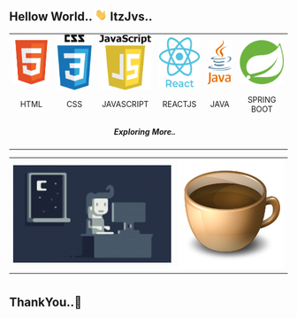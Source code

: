 <!-- - 👋 Hi, I’m @GitUserVivek
- 👀 Interested To learn Programming Languages 
- 💻 Looking For Job Opportunity
 -->   

#
## Hellow World.. <span>  <img height="22px"  src="https://github.com/GitUserVivek/GitUserVivek/blob/main/Hi.gif" /> </span> ItzJvs.. 

  <p align="center">  
 <table align="center">
  <tr>
   <td align='center'> <img  height="80px" width="80px"  src="https://github.com/GitUserVivek/GitUserVivek/blob/main/html.png" />  </td>
   <td align='center'> <img  height="100px" width="80px"  src="https://github.com/GitUserVivek/GitUserVivek/blob/main/css.png" /> </td>
   <td align='center'> <img  height="100px" width="100px"  src="https://github.com/GitUserVivek/GitUserVivek/blob/main/javascript.png" /> </td>
   <td align='center'>  <img  height="90px" width="80px"  src="https://github.com/GitUserVivek/GitUserVivek/blob/main/react.png" /> </td>
   <td align='center'>  <img  height="80px" width="50px"  src="https://github.com/GitUserVivek/GitUserVivek/blob/main/java.png" />  </td>
   <td align='center'>  <img  height="80px" width="80px"  src="https://github.com/GitUserVivek/GitUserVivek/blob/main/spring.png" />  </td>
  </tr> 
  <tr>
   <td align='center'>HTML </td>
   <td align='center'> CSS</td>
   <td align='center'> JAVASCRIPT</td>
   <td align='center'> REACTJS </td>
   <td align='center'> JAVA</td>
   <td align='center'> SPRING BOOT</td>
  </tr>

  <tr>
     <td> </td>
   <td colspan="4" align='center'>  <h4> <i>Exploring More..</i> </h4>  </td>
       <td></td>
  </tr>
    </table>
    <table align="center">
       <tr>
         <td> <img src="https://github.com/GitUserVivek/GitUserVivek/blob/main/Night-Coding.gif" /> </td>
         <td> <img height="200px" width="200px" src="https://github.com/GitUserVivek/GitUserVivek/blob/main/coffee.png" /> </td>
       </tr>
    </table>
</p>

#
## ThankYou..🤵

